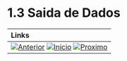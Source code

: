 # 1.3 Saida de Dados

|**Links** |   
|:--- |
|[![Anterior](https://img.shields.io/badge/Anterior-D70A53?style=for-the-badge)](1.2.md) [![Inicio](https://img.shields.io/badge/Inicio-000000?style=for-the-badge)](../README.md) [![Proximo](https://img.shields.io/badge/Proximo-0078D6?style=for-the-badge)](1.4.md)|
